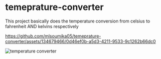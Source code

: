 # temeprature-converter
This project basically does the temperature conversion from celsius to fahrenheit AND kelvins respectively


https://github.com/mlsoumika05/temeprature-converter/assets/134679466/0d46ef0b-a5d3-4211-9533-9c1262b66dc0

![temperature converter](https://github.com/mlsoumika05/temeprature-converter/assets/134679466/e107f510-dcea-4ad6-8395-bb19d7653e48)
